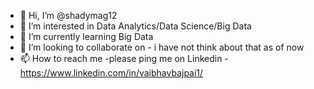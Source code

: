 - 👋 Hi, I’m @shadymag12
- 👀 I’m interested in Data Analytics/Data Science/Big Data
- 🌱 I’m currently learning Big Data 
- 💞️ I’m looking to collaborate on - i have not think about that as of now
- 📫 How to reach me -please ping me on Linkedin - https://www.linkedin.com/in/vaibhavbajpai1/

<!---
shadymag12/shadymag12 is a ✨ special ✨ repository because its `README.md` (this file) appears on your GitHub profile.
You can click the Preview link to take a look at your changes.
--->

